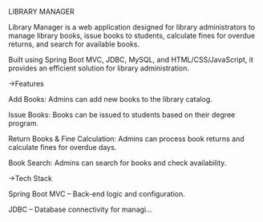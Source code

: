 LIBRARY MANAGER

Library Manager is a web application designed for library administrators to manage library books, issue books to students, calculate fines for overdue returns, and search for available books.

Built using Spring Boot MVC, JDBC, MySQL, and HTML/CSS/JavaScript, it provides an efficient solution for library administration.

->Features

Add Books: Admins can add new books to the library catalog.

Issue Books: Books can be issued to students based on their degree program.

Return Books & Fine Calculation: Admins can process book returns and calculate fines for overdue days.

Book Search: Admins can search for books and check availability.

->Tech Stack

Spring Boot MVC – Back-end logic and configuration.

JDBC – Database connectivity for managi…
